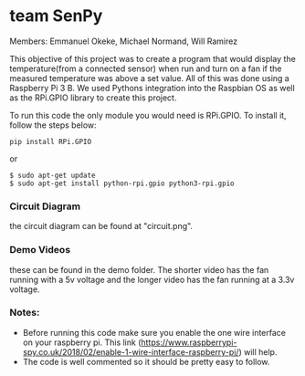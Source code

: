 # team SenPy
Members: Emmanuel Okeke, Michael Normand, Will Ramirez

This objective of this project was to create a program that would display the temperature(from a connected sensor) when run and 
turn on a fan if the measured temperature was above a set value. All of this was done using a Raspberry Pi 3 B. 
We used Pythons integration into the Raspbian OS as well as the RPi.GPIO library to create this project. 

To run this code the only module you would need is RPi.GPIO. To install it, follow the steps below:

````
pip install RPi.GPIO 
````

or 
````
$ sudo apt-get update
$ sudo apt-get install python-rpi.gpio python3-rpi.gpio
````

### Circuit Diagram
the circuit diagram can be found at "circuit.png".

### Demo Videos
these can be found in the demo folder. The shorter video has the fan running with a 5v voltage and the longer video has the fan running at a 3.3v voltage.

### Notes: 
* Before running this code make sure you enable the one wire interface on your raspberry pi. This link (https://www.raspberrypi-spy.co.uk/2018/02/enable-1-wire-interface-raspberry-pi/) will help.  
* The code is well commented so it should be pretty easy to follow.


